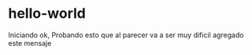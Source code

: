 # hello-world
Iniciando
ok, Probando esto que al parecer va a ser muy dificil
agregado este mensaje
